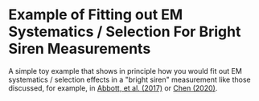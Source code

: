 # Example of Fitting out EM Systematics / Selection For Bright Siren Measurements

A simple toy example that shows in principle how you would fit out EM
systematics / selection effects in a "bright siren" measurement like those
discussed, for example, in [Abbott, et al.
(2017)](https://ui.adsabs.harvard.edu/abs/2017Natur.551...85A/abstract) or [Chen
(2020)](https://ui.adsabs.harvard.edu/abs/2020PhRvL.125t1301C/abstract).